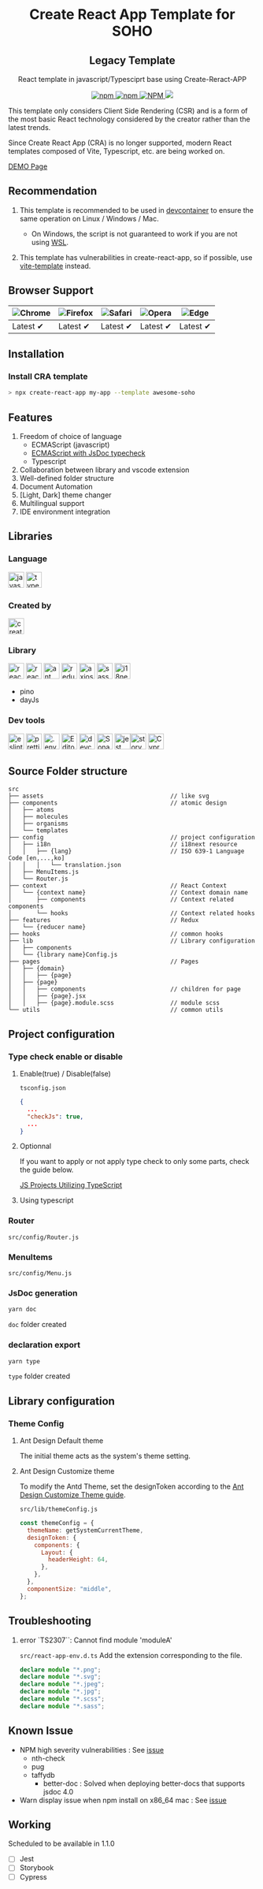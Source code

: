 <h1 align="center">
    <b>Create React App Template for SOHO</b>
</h1>
<h2 align="center">Legacy Template</h2>
<p align="center">React template in javascript/Typesciprt base using Create-Reract-APP</p>
<p align="center">
  <a href="https://www.npmjs.com/package/cra-template-awesome-soho" target="_blank" rel="noopener noreferrer">
    <img alt="npm" src="https://img.shields.io/npm/v/cra-template-awesome-soho?style=for-the-badge&logo=npm">
    <img alt="npm" src="https://img.shields.io/npm/dt/cra-template-awesome-soho?style=for-the-badge&logo=npm">
    <img alt="NPM" src="https://img.shields.io/npm/l/cra-template-awesome-soho?style=for-the-badge">
    <a href="https://visitorbadge.io/status?path=https%3A%2F%2Fgithub.com%2Fcomnori%2Fcra-template-awesome-soho"><img src="https://api.visitorbadge.io/api/combined?path=https%3A%2F%2Fgithub.com%2Fcomnori%2Fcra-template-awesome-soho&countColor=%23263759" />
  </a>
</p>

This template only considers Client Side Rendering (CSR) and is a form of the most basic React technology considered by the creator rather than the latest trends.

Since Create React App (CRA) is no longer supported, modern React templates composed of Vite, Typescript, etc. are being worked on.

[DEMO Page](https://comnori.github.io/cra-template-awesome-soho/)

## Recommendation

1. This template is recommended to be used in [devcontainer](https://code.visualstudio.com/docs/devcontainers/containers) to ensure the same operation on Linux / Windows / Mac.

   - On Windows, the script is not guaranteed to work if you are not using [WSL](https://learn.microsoft.com/en-US/windows/wsl/install).

2. This template has vulnerabilities in create-react-app, so if possible, use [vite-template](https://github.com/comnori/vite-template-awesome-soho) instead.

## Browser Support

| ![Chrome](https://raw.githubusercontent.com/alrra/browser-logos/main/src/chrome/chrome_48x48.png) | ![Firefox](https://raw.githubusercontent.com/alrra/browser-logos/main/src/firefox/firefox_48x48.png) | ![Safari](https://raw.githubusercontent.com/alrra/browser-logos/main/src/safari/safari_48x48.png) | ![Opera](https://raw.githubusercontent.com/alrra/browser-logos/main/src/opera/opera_48x48.png) | ![Edge](https://raw.githubusercontent.com/alrra/browser-logos/main/src/edge/edge_48x48.png) |
| ------------------------------------------------------------------------------------------------- | ---------------------------------------------------------------------------------------------------- | ------------------------------------------------------------------------------------------------- | ---------------------------------------------------------------------------------------------- | ------------------------------------------------------------------------------------------- |
| Latest ✔                                                                                          | Latest ✔                                                                                             | Latest ✔                                                                                          | Latest ✔                                                                                       | Latest ✔                                                                                    |

## Installation

### Install CRA template

```bash
> npx create-react-app my-app --template awesome-soho
```

## Features

1. Freedom of choice of language
   - ECMAScript (javascript)
   - [ECMAScript with JsDoc typecheck](https://www.typescriptlang.org/docs/handbook/intro-to-js-ts.html)
   - Typescript
2. Collaboration between library and vscode extension
3. Well-defined folder structure
4. Document Automation
5. [Light, Dark] theme changer
6. Multilingual support
7. IDE environment integration

## Libraries

### Language

<img height="32" width="32" src="https://cdn.simpleicons.org/javascript" alt="javascript" /> <img height="32" width="32" src="https://cdn.simpleicons.org/typescript" alt="typesciprt"/>

### Created by

<img height="32" width="32" src="https://cdn.simpleicons.org/createreactapp" alt="create-react-app" />

### Library

<img height="32" width="32" src="https://cdn.simpleicons.org/react" alt="react"/> <img height="32" width="32" src="https://cdn.simpleicons.org/reactrouter" alt="react-router"/> <img height="32" width="32" src="https://cdn.simpleicons.org/antdesign" alt="ant design"/>
<img height="32" width="32" src="https://cdn.simpleicons.org/redux" alt="redux"/> <img height="32" width="32" src="https://cdn.simpleicons.org/axios" alt="axios"/> <img height="32" width="32" src="https://cdn.simpleicons.org/sass" alt="sass"/> <img height="32" width="32" src="https://cdn.simpleicons.org/i18next" alt="i18next" />

- pino
- dayJs

### Dev tools

<img height="32" width="32" src="https://cdn.simpleicons.org/eslint" alt="eslint"/> <img height="32" width="32" src="https://cdn.simpleicons.org/prettier" alt="prettier"/> <img height="32" width="32" src="https://cdn.simpleicons.org/dotenv" alt=".env"/> <img height="32" width="32" src="https://cdn.simpleicons.org/editorconfig/aaaaaa" alt="EditorConfig"/> <img height="32" width="32" src="https://cdn.simpleicons.org/containerd/aaaaaa" alt="devcontainer"/> <img height="32" width="32" src="https://cdn.simpleicons.org/sonarlint" alt="Sonar Lint"/> <img height="32" width="32" src="https://cdn.simpleicons.org/jest" alt="jest"/><img height="32" width="32" src="https://cdn.simpleicons.org/storybook" alt="storybook"/> <img height="32" width="32" src="https://cdn.simpleicons.org/cypress/000000/ffffff" alt="Cypress"/>

## Source Folder structure

```ascii
src
├── assets                                    // like svg
├── components                                // atomic design
│   ├── atoms
│   ├── molecules
│   ├── organisms
│   └── templates
├── config                                    // project configuration
│   ├── i18n                                  // i18next resource
│   │   ├── {lang}                            // ISO 639-1 Language Code [en,...,ko]
│   │   │   └── translation.json
│   ├── MenuItems.js
│   └── Router.js
├── context                                   // React Context
│   └── {context name}                        // Context domain name
│       ├── components                        // Context related components
│       └── hooks                             // Context related hooks
├── features                                  // Redux
│   └── {reducer name}
├── hooks                                     // common hooks
├── lib                                       // Library configuration
│   ├── components
│   └── {library name}Config.js
├── pages                                     // Pages
│   ├── {domain}
│   │   ├── {page}
│   ├── {page}
│   │   ├── components                        // children for page
│   │   ├── {page}.jsx
│   │   ├── {page}.module.scss                // module scss
└── utils                                     // common utils

```

## Project configuration

### Type check enable or disable

1. Enable(true) / Disable(false)

   `tsconfig.json`

   ```json
   {
     ...
     "checkJs": true,
     ...
   }
   ```

2. Optionnal

   If you want to apply or not apply type check to only some parts, check the guide below.

   [JS Projects Utilizing TypeScript](https://www.typescriptlang.org/docs/handbook/intro-to-js-ts.html#ts-check)

3. Using typescript

### Router

`src/config/Router.js`

### MenuItems

`src/config/Menu.js`

### JsDoc generation

```bash
yarn doc
```

`doc` folder created

### declaration export

```bash
yarn type
```

`type` folder created

## Library configuration

### Theme Config

1. Ant Design Default theme

    The initial theme acts as the system's theme setting.

2. Ant Design Customize theme

    To modify the Antd Theme, set the designToken according to the [Ant Design Customize Theme guide](https://ant.design/docs/react/customize-theme).

    `src/lib/themeConfig.js`

    ```js
    const themeConfig = {
      themeName: getSystemCurrentTheme,
      designToken: {
        components: {
          Layout: {
            headerHeight: 64,
          },
        },
      },
      componentSize: "middle",
    };
    ```

## Troubleshooting

1. error `TS2307``: Cannot find module 'moduleA'

   `src/react-app-env.d.ts` Add the extension corresponding to the file.

   ```typescript
   declare module "*.png";
   declare module "*.svg";
   declare module "*.jpeg";
   declare module "*.jpg";
   declare module "*.scss";
   declare module "*.sass";
   ```

## Known Issue

- NPM high severity vulnerabilities : See [issue](https://github.com/comnori)
  - nth-check
  - pug
  - taffydb
    - better-doc : Solved when deploying better-docs that supports jsdoc 4.0
- Warn display issue when npm install on x86_64 mac : See [issue](https://github.com/comnori)

## Working

Scheduled to be available in 1.1.0

- [ ] Jest
- [ ] Storybook
- [ ] Cypress
